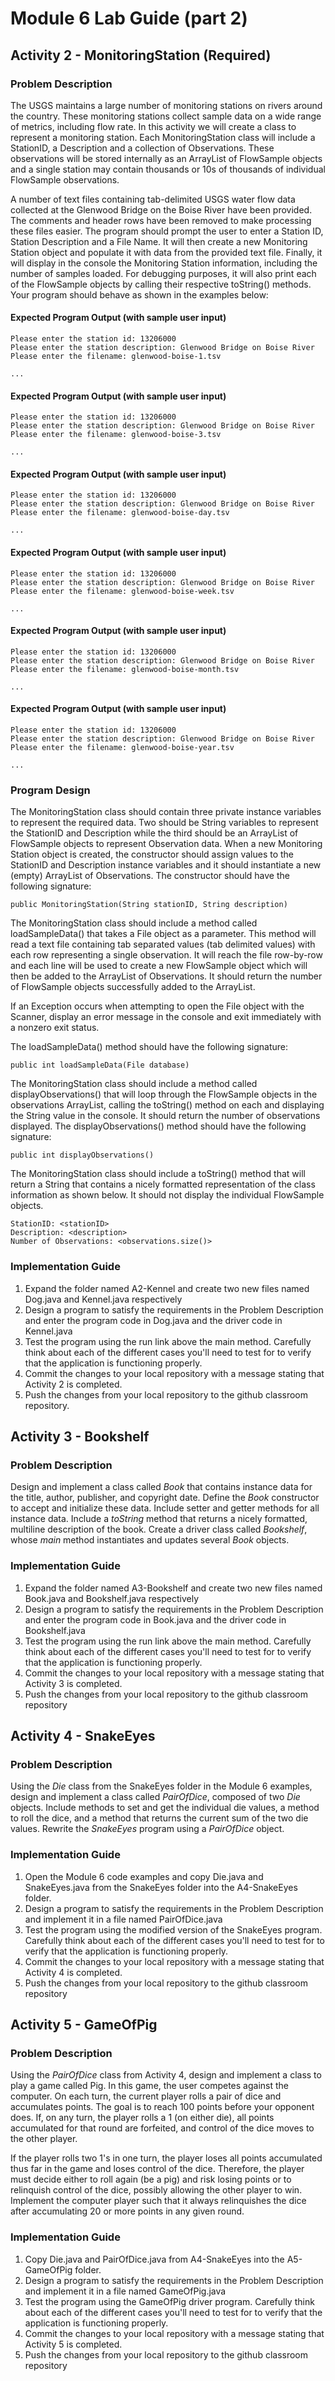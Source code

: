 # Module 6 Lab Guide (part 2)

## Activity 2 - MonitoringStation (Required)
### Problem Description
The USGS maintains a large number of monitoring stations on rivers around the country. These monitoring stations collect sample data on a wide range of metrics, including flow rate. In this activity we will create a class to represent a monitoring station. Each MonitoringStation class will include a StationID, a Description and a collection of  Observations. These observations will be stored internally as an ArrayList of FlowSample objects and a single station may contain thousands or 10s of thousands of individual FlowSample observations.

A number of text files containing tab-delimited USGS water flow data collected at the Glenwood Bridge on the Boise River have been provided. The comments and header rows have been removed to make processing these files easier.  The program should prompt the user to enter a Station ID, Station Description and a File Name.  It will then create a new Monitoring Station object and populate it with data from the provided text file.  Finally, it will display in the console the Monitoring Station information, including the number of samples loaded. For debugging purposes, it will also print each of the FlowSample objects by calling their respective toString() methods. Your program should behave as shown in the examples below:

#### Expected Program Output (with sample user input)
```
Please enter the station id: 13206000	
Please enter the station description: Glenwood Bridge on Boise River
Please enter the filename: glenwood-boise-1.tsv

...
```

#### Expected Program Output (with sample user input)
```
Please enter the station id: 13206000	
Please enter the station description: Glenwood Bridge on Boise River
Please enter the filename: glenwood-boise-3.tsv

...
```

#### Expected Program Output (with sample user input)
```
Please enter the station id: 13206000	
Please enter the station description: Glenwood Bridge on Boise River
Please enter the filename: glenwood-boise-day.tsv

...
```

#### Expected Program Output (with sample user input)
```
Please enter the station id: 13206000	
Please enter the station description: Glenwood Bridge on Boise River
Please enter the filename: glenwood-boise-week.tsv

...
```

#### Expected Program Output (with sample user input)
```
Please enter the station id: 13206000	
Please enter the station description: Glenwood Bridge on Boise River
Please enter the filename: glenwood-boise-month.tsv

...
```

#### Expected Program Output (with sample user input)
```
Please enter the station id: 13206000	
Please enter the station description: Glenwood Bridge on Boise River
Please enter the filename: glenwood-boise-year.tsv

...
```

### Program Design
The MonitoringStation class should contain three private instance variables to represent the required data. Two should be String variables to represent the StationID and Description while the third should be an ArrayList of FlowSample objects to represent Observation data.  When a new Monitoring Station object is created, the constructor should assign values to the StationID and Description instance variables and it should instantiate a new (empty) ArrayList of Observations. The constructor should have the following signature:

```
public MonitoringStation(String stationID, String description)
```

The MonitoringStation class should include a method called loadSampleData() that takes a File object as a parameter. This method will read a text file containing tab separated values (tab delimited values) with each row representing a single observation. It will reach the file row-by-row and each line will be used to create a new FlowSample object which will then be added to the ArrayList of Observations. It should return the number of FlowSample objects successfully added to the ArrayList.

If an Exception occurs when attempting to open the File object with the Scanner, display an error message in the console and exit immediately with a nonzero exit status.

The loadSampleData() method should have the following signature:

```
public int loadSampleData(File database)
```

The MonitoringStation class should include a method called displayObservations() that will loop through the FlowSample objects in the observations ArrayList, calling the toString() method on each and displaying the String value in the console. It should return the number of observations displayed. The displayObservations() method should have the following signature:

```
public int displayObservations()
```

The MonitoringStation class should include a toString() method that will return a String that contains a nicely formatted representation of the class information as shown below.  It should not display the individual FlowSample objects.

```
StationID: <stationID>
Description: <description>
Number of Observations: <observations.size()>
```

### Implementation Guide
1. Expand the folder named A2-Kennel and create two new files named Dog.java and Kennel.java respectively
2. Design a program to satisfy the requirements in the Problem Description and enter the program code in Dog.java and the driver code in Kennel.java
3. Test the program using the run link above the main method. Carefully think about each of the different cases you'll need to test for to verify that the application is functioning properly.
4. Commit the changes to your local repository with a message stating that Activity 2 is completed.
5. Push the changes from your local repository to the github classroom repository.

## Activity 3 - Bookshelf
### Problem Description
Design and implement a class called *Book* that contains instance data for the title, author, publisher, and copyright date. Define the *Book* constructor to accept and initialize these data. Include setter and getter methods for all instance data. Include a *toString* method that returns a nicely formatted, multiline description of the book. Create a driver class called *Bookshelf*, whose *main* method instantiates and updates several *Book* objects.

### Implementation Guide
1. Expand the folder named A3-Bookshelf and create two new files named Book.java and Bookshelf.java respectively
2. Design a program to satisfy the requirements in the Problem Description and enter the program code in Book.java and the driver code in Bookshelf.java
3. Test the program using the run link above the main method. Carefully think about each of the different cases you'll need to test for to verify that the application is functioning properly.
4. Commit the changes to your local repository with a message stating that Activity 3 is completed.
5. Push the changes from your local repository to the github classroom repository


## Activity 4 - SnakeEyes
### Problem Description
Using the *Die* class from the SnakeEyes folder in the Module 6 examples, design and implement a class called *PairOfDice*, composed of two *Die* objects. Include methods to set and get the individual die values, a method to roll the dice, and a method that returns the current sum of the two die values. Rewrite the *SnakeEyes* program using a *PairOfDice* object.

### Implementation Guide
1. Open the Module 6 code examples and copy Die.java and SnakeEyes.java from the SnakeEyes folder into the A4-SnakeEyes folder.
2. Design a program to satisfy the requirements in the Problem Description and implement it in a file named PairOfDice.java
3. Test the program using the modified version of the SnakeEyes program. Carefully think about each of the different cases you'll need to test for to verify that the application is functioning properly.
4. Commit the changes to your local repository with a message stating that Activity 4 is completed.
5. Push the changes from your local repository to the github classroom repository

## Activity 5 - GameOfPig
### Problem Description
Using the *PairOfDice* class from Activity 4, design and implement a class to play a game called Pig. In this game, the user competes against the computer. On each turn, the current player rolls a pair of dice and accumulates points. The goal is to reach 100 points before your opponent does. If, on any turn, the player rolls a 1 (on either die), all points accumulated for that round are forfeited, and control of the dice moves to the other player.  

If the player rolls two 1's in one turn, the player loses all points accumulated thus far in the game and loses control of the dice. Therefore, the player must decide either to roll again (be a pig) and risk losing points or to relinquish control of the dice, possibly allowing the other player to win. Implement the computer player such that it always relinquishes the dice after accumulating 20 or more points in any given round.

### Implementation Guide
1. Copy Die.java and PairOfDice.java from A4-SnakeEyes into the A5-GameOfPig folder.
2. Design a program to satisfy the requirements in the Problem Description and implement it in a file named GameOfPig.java
3. Test the program using the GameOfPig driver program. Carefully think about each of the different cases you'll need to test for to verify that the application is functioning properly.
4. Commit the changes to your local repository with a message stating that Activity 5 is completed.
5. Push the changes from your local repository to the github classroom repository
